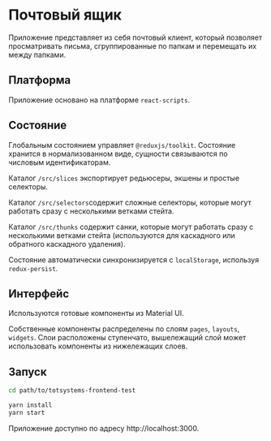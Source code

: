 # Почтовый ящик

Приложение представляет из себя почтовый клиент, который позволяет просматривать письма, сгруппированные по папкам и
перемещать их между папками.

## Платформа

Приложение основано на платформе `react-scripts`.

## Состояние

Глобальным состоянием управляет `@reduxjs/toolkit`. Состояние хранится в нормализованном виде, сущности связываются по
числовым идентификаторам.

Каталог `/src/slices` экспортирует редьюсеры, экшены и простые селекторы.

Каталог `/src/selectors`содержит сложные селекторы, которые могут работать сразу с несколькими ветками стейта.

Каталог `/src/thunks` содержит санки, которые могут работать сразу с несколькими ветками стейта (используются для
каскадного или обратного каскадного удаления).

Состояние автоматически синхронизируется с `localStorage`, используя `redux-persist`.

## Интерфейс

Используются готовые компоненты из Material UI.

Собственные компоненты распределены по слоям `pages`, `layouts`, `widgets`. Слои расположены ступенчато, вышележащий
слой может использовать компоненты из нижележащих слоев.

## Запуск

```bash
cd path/to/totsystems-frontend-test

yarn install
yarn start
```

Приложение доступно по адресу http://localhost:3000.
